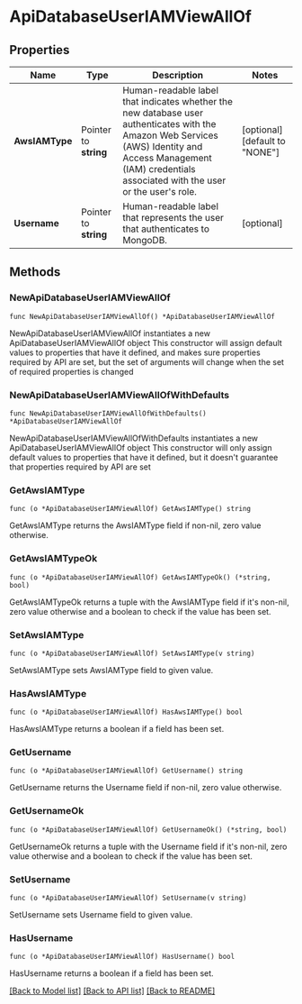 # ApiDatabaseUserIAMViewAllOf

## Properties

Name | Type | Description | Notes
------------ | ------------- | ------------- | -------------
**AwsIAMType** | Pointer to **string** | Human-readable label that indicates whether the new database user authenticates with the Amazon Web Services (AWS) Identity and Access Management (IAM) credentials associated with the user or the user&#39;s role. | [optional] [default to "NONE"]
**Username** | Pointer to **string** | Human-readable label that represents the user that authenticates to MongoDB.  | [optional] 

## Methods

### NewApiDatabaseUserIAMViewAllOf

`func NewApiDatabaseUserIAMViewAllOf() *ApiDatabaseUserIAMViewAllOf`

NewApiDatabaseUserIAMViewAllOf instantiates a new ApiDatabaseUserIAMViewAllOf object
This constructor will assign default values to properties that have it defined,
and makes sure properties required by API are set, but the set of arguments
will change when the set of required properties is changed

### NewApiDatabaseUserIAMViewAllOfWithDefaults

`func NewApiDatabaseUserIAMViewAllOfWithDefaults() *ApiDatabaseUserIAMViewAllOf`

NewApiDatabaseUserIAMViewAllOfWithDefaults instantiates a new ApiDatabaseUserIAMViewAllOf object
This constructor will only assign default values to properties that have it defined,
but it doesn't guarantee that properties required by API are set

### GetAwsIAMType

`func (o *ApiDatabaseUserIAMViewAllOf) GetAwsIAMType() string`

GetAwsIAMType returns the AwsIAMType field if non-nil, zero value otherwise.

### GetAwsIAMTypeOk

`func (o *ApiDatabaseUserIAMViewAllOf) GetAwsIAMTypeOk() (*string, bool)`

GetAwsIAMTypeOk returns a tuple with the AwsIAMType field if it's non-nil, zero value otherwise
and a boolean to check if the value has been set.

### SetAwsIAMType

`func (o *ApiDatabaseUserIAMViewAllOf) SetAwsIAMType(v string)`

SetAwsIAMType sets AwsIAMType field to given value.

### HasAwsIAMType

`func (o *ApiDatabaseUserIAMViewAllOf) HasAwsIAMType() bool`

HasAwsIAMType returns a boolean if a field has been set.

### GetUsername

`func (o *ApiDatabaseUserIAMViewAllOf) GetUsername() string`

GetUsername returns the Username field if non-nil, zero value otherwise.

### GetUsernameOk

`func (o *ApiDatabaseUserIAMViewAllOf) GetUsernameOk() (*string, bool)`

GetUsernameOk returns a tuple with the Username field if it's non-nil, zero value otherwise
and a boolean to check if the value has been set.

### SetUsername

`func (o *ApiDatabaseUserIAMViewAllOf) SetUsername(v string)`

SetUsername sets Username field to given value.

### HasUsername

`func (o *ApiDatabaseUserIAMViewAllOf) HasUsername() bool`

HasUsername returns a boolean if a field has been set.


[[Back to Model list]](../README.md#documentation-for-models) [[Back to API list]](../README.md#documentation-for-api-endpoints) [[Back to README]](../README.md)


